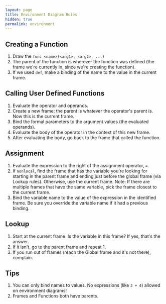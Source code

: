 ```yaml
---
layout: page
title: Environment Diagram Rules
hidden: true
permalink: environment
---
```


## Creating a Function
1. Draw the `func <name>(<arg1>, <arg2>, ...)`
2. The parent of the function is wherever the function was defined (the frame we're currently in, since we're creating the function).
3. If we used `def`, make a binding of the name to the value in the current frame.

## Calling User Defined Functions
1. Evaluate the operator and operands.
2. Create a new frame; the parent is whatever the operator's parent is. Now this is the current frame.
3. Bind the formal parameters to the argument values (the evaluated operands).
4. Evaluate the body of the operator in the context of this new frame.
5. After evaluating the body, go back to the frame that called the function.

## Assignment
1. Evaluate the expression to the right of the assignment operator, `=`.
2. If `nonlocal`, find the frame that has the variable you're looking for starting in the parent frame and ending just before the global frame (via Lookup rules). Otherwise, use the current frame. Note: If there are multiple frames that have the same variable, pick the frame closest to the current frame.
3. Bind the variable name to the value of the expression in the identified frame. Be sure you override the variable name if it had a previous binding.

## Lookup
1. Start at the current frame. Is the variable in this frame? If yes, that's the answer.
2. If it isn't, go to the parent frame and repeat 1.
3. If you run out of frames (reach the Global frame and it's not there), complain.

## Tips
1. You can only bind names to values. No expressions (like `3 + 4`) allowed on environment diagrams!
2. Frames and Functions both have parents.
